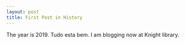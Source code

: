```yaml
---
layout: post
title: First Post in History
---
```


The year is 2019.
Tudo esta bem.
I am blogging now at Knight library.
